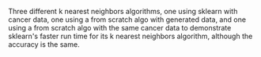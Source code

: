 Three different k nearest neighbors algorithms, one using sklearn with cancer data, one using a from scratch algo with generated data, and one using a from scratch algo with the same cancer data to demonstrate sklearn's faster run time for its k nearest neighbors algorithm, although the accuracy is the same.
